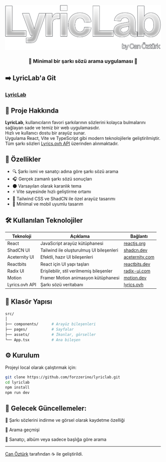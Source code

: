 <p align="center">
  <a href="https://forzzerino.github.io/lyriclab/" target="_blank">
    <img src="public/readmelogo.png" alt="LyricLab Logo" width="800"/>
  </a>
</p>
<h3 align="center">🎵 Minimal bir şarkı sözü arama uygulaması 🎵</h3>

## ➡️ LyricLab'a Git

### [LyricLab](https://forzzerino.github.io/lyriclab/)



## 📘 Proje Hakkında

**LyricLab**, kullanıcıların favori şarkılarının sözlerini kolayca bulmalarını sağlayan sade ve temiz bir web uygulamasıdır. <br/> Hızlı ve kullanıcı dostu bir arayüz sunar. <br/> Uygulama React, Vite ve TypeScript gibi modern teknolojilerle geliştirilmiştir. Tüm şarkı sözleri [Lyrics.ovh API](https://lyricsovh.docs.apiary.io/#) üzerinden alınmaktadır.


## 🚀 Özellikler

- 🔍 Şarkı ismi ve sanatçı adına göre şarkı sözü arama  
- 🎧 Gerçek zamanlı şarkı sözü sonuçları  
- 🌑 Varsayılan olarak karanlık tema  
- ⚡ Vite sayesinde hızlı geliştirme ortamı  
- 🎨 Tailwind CSS ve ShadCN ile özel arayüz tasarımı  
- 🧼 Minimal ve mobil uyumlu tasarım  

## 🛠️ Kullanılan Teknolojiler

| Teknoloji       | Açıklama                                | Bağlantı                                    |
|-----------------|------------------------------------------|---------------------------------------------|
| React           | JavaScript arayüz kütüphanesi            | [reactjs.org](https://reactjs.org/)         |
| ShadCN UI       | Tailwind ile oluşturulmuş UI bileşenleri | [shadcn.dev](https://ui.shadcn.dev/)        |
| Aceternity UI   | Efektli, hazır UI bileşenleri            | [aceternity.com](https://ui.aceternity.com) |
| Reactbits       | React için UI yapı taşları               | [reactbits.dev](https://www.reactbits.dev)  |
| Radix UI        | Erişilebilir, stil verilmemiş bileşenler | [radix-ui.com](https://www.radix-ui.com/)   |
| Motion          | Framer Motion animasyon kütüphanesi      | [motion.dev](https://motion.dev)            |
| Lyrics.ovh API  | Şarkı sözü veritabanı                    | [lyrics.ovh](https://lyricsovh.docs.apiary.io/#) |

## 📁 Klasör Yapısı
```bash
src/
│
├── components/      # Arayüz bileşenleri 
├── pages/           # Sayfalar 
├── assets/          # İkonlar, görseller
└── App.tsx          # Ana bileşen
```


## ⚙️ Kurulum

Projeyi local olarak çalıştırmak için:

```bash
git clone https://github.com/forzzerino/lyriclab.git
cd lyriclab
npm install
npm run dev
```


## 🧩 Gelecek Güncellemeler:
📝 Şarkı sözlerini indirme ve görsel olarak kaydetme özelliği

🔁 Arama geçmişi

🎤 Sanatçı, albüm veya sadece başlığa göre arama


---
[Can Öztürk](https://github.com/forzzerino) tarafından ☕ ile geliştirildi.
